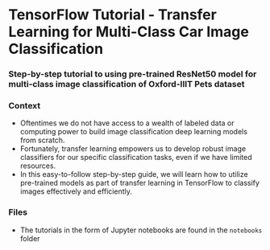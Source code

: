 #  TensorFlow Tutorial - Transfer Learning for Multi-Class Car Image Classification
### Step-by-step tutorial to using pre-trained ResNet50 model for multi-class image classification of Oxford-IIIT Pets dataset

### Context
- Oftentimes we do not have access to a wealth of labeled data or computing power to build image classification deep learning models from scratch.
- Fortunately, transfer learning empowers us to develop robust image classifiers for our specific classification tasks, even if we have limited resources.
- In this easy-to-follow step-by-step guide, we will learn how to utilize pre-trained models as part of transfer learning in TensorFlow to classify images effectively and efficiently.

### Files
- The tutorials in the form of Jupyter notebooks are found in the `notebooks` folder

